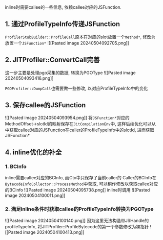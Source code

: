 
inline时需要callee的一些信息, 依赖callee对应的JSFunction.

## 1. 通过ProfileTypeInfo传递JSFunction
	
`ProfilerStubBuilder::ProfileCall`原本在对应的slot放置一个`Method*`, 修改为放置一个`JSFunction*`
![[Pasted image 20240504092705.png]]

## 2. JITProfiler::ConvertCall完善
这一步主要是处理pgo采集的数据, 转换为PGOType
![[Pasted image 20240504093416.png]]

`PGOProfiler::DumpCall`也需要做一些修改, 以对应ProfileTypeInfo中的变化

## 3. 保存callee的JSFunction
![[Pasted image 20240504093954.png]]
将`JSFunction*`对应的MethodOffset->slotId的映射保存在`JitCompilationEnv`中, 这样后续优化可以从中获取callee对应的JSFunction在caller的ProfileTypeInfo中的slotId, 进而获取JSFunction*

## 4. inline优化的补全

### 1. BCInfo
inline需要callee对应的BCInfo, 而Ctx中只保存了当前caller的 
Caller的BCInfo在`BytecodeInfoCollector::ProcessMethod`中获取, 可以稍作修改以获取callee对应的BCInfo
![[Pasted image 20240504095738.png]]
inline时调用
![[Pasted image 20240504100011.png]]
### 2. 满足inline条件时获取callee的ProfileTypeInfo转换为PGOType
![[Pasted image 20240504100140.png]]
因为这里无法构造带JSHandle的profileTypeInfo, 将JITProfiler::ProfileBytecode的第一个参数修改为裸指针
![[Pasted image 20240504100413.png]]